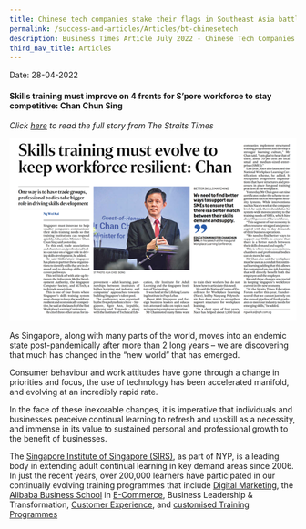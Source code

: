 ```yaml
---
title: Chinese tech companies stake their flags in Southeast Asia battleground
permalink: /success-and-articles/Articles/bt-chinesetech
description: Business Times Article July 2022 - Chinese Tech Companies in Southeast Asia
third_nav_title: Articles
---
```


Date:   28-04-2022

<h4>Skills training must improve on 4 fronts for S’pore workforce to stay competitive: Chan Chun Sing</h4>

*Click [here](https://www.straitstimes.com/singapore/parenting-education/skills-training-must-improve-on-4-fronts-for-spore-workforce-to-stay-competitive-chan-chun-sing) to read the full story from The Straits Times*

![Image of The Straits Times newspaper article on Chan Chun Sing at Workplace Learning Conference](/images/blog/20220428_news.png)

As Singapore, along with many parts of the world, moves into an endemic state post-pandemically after more than 2 long years – we are discovering that much has changed in the “new world” that has emerged. 

Consumer behaviour and work attitudes have gone through a change in priorities and focus, the use of technology has been accelerated manifold, and evolving at an incredibly rapid rate.

In the face of these inexorable changes, it is imperative that individuals and businesses perceive continual learning to refresh and upskill as a necessity, and immense in its value to sustained personal and professional growth to the benefit of businesses.

The [Singapore Institute of Singapore (SIRS)](www.sirs.edu.sg), as part of NYP, is a leading body in extending adult continual learning in key demand areas since 2006. In just the recent years, over 200,000 learners have participated in our continually evolving training programmes that include [Digital Marketing](https://www.sirs.edu.sg/digital-programmes), the [Alibaba Business School](https://www.sirs.edu.sg/digital-programmes/alibaba-business-school) in [E-Commerce](https://www.sirs.edu.sg/digital-programmes/e-commerce-programmes), Business Leadership & Transformation, [Customer Experience](https://www.sirs.edu.sg/digital-programmes/masterclasses-and-workshops/differentiate-and-drive-growth-with-experience-innovation), and [customised Training Programmes](https://www.sirs.edu.sg/services/consultancy)